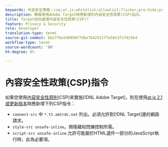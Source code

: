 ```yaml
---
keywords: 內容安全策略；csp;at.js;whitelist;allowlist;flicker;pre-hide;pre-hide;pre-hiding;pre-hiding
description: 瞭解使用Adobe Target時應新增的內容安全性政策(CSP)指示。
title: Target如何處理內容安全性政策(CSP)?
feature: Privacy & Security
role: Developer
translation-type: tm+mt
source-git-commit: bb27f6e540998f7dbe7642551f7a5013f2fd25b4
workflow-type: tm+mt
source-wordcount: '98'
ht-degree: 0%

---
```



# 內容安全性政策(CSP)指令

如果您使用[內容安全性原則](https://en.wikipedia.org/wiki/Content_Security_Policy)(CSP)來實施[!DNL Adobe Target]，則在使用[at.js 2.1或更新版本](/help/c-implementing-target/c-implementing-target-for-client-side-web/target-atjs-versions.md)時應新增下列CSP指令：

* `connect-src` 中 `*.tt.omtrdc.net` 列出。必須允許對[!DNL Target]邊的網路請求。
* `style-src unsafe-inline`。預隱藏和閃爍控制所需。
* `script-src unsafe-inline`.允許可能屬於HTML選件一部分的JavaScript執行時，此為必要項。
